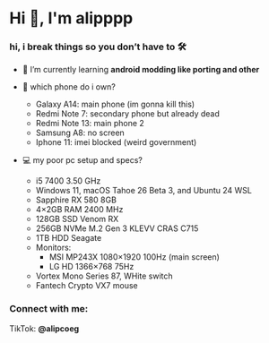 <h1>Hi 👋, I'm alipppp</h1>
<h3>hi, i break things so you don’t have to 🛠️</h3>

- 🌱 I’m currently learning **android modding like porting and other**

- 📱 which phone do i own?
  - Galaxy A14: main phone (im gonna kill this) 
  - Redmi Note 7: secondary phone but already dead
  - Redmi Note 13: main phone 2
  - Samsung A8: no screen
  - Iphone 11: imei blocked (weird government)

- 💻 my poor pc setup and specs?
  - i5 7400 3.50 GHz
  - Windows 11, macOS Tahoe 26 Beta 3, and Ubuntu 24 WSL
  - Sapphire RX 580 8GB
  - 4×2GB RAM 2400 MHz
  - 128GB SSD Venom RX
  - 256GB NVMe M.2 Gen 3 KLEVV CRAS C715
  - 1TB HDD Seagate
  - Monitors:
    - MSI MP243X 1080×1920 100Hz (main screen)
    - LG HD 1366×768 75Hz
  - Vortex Mono Series 87, WHite switch
  - Fantech Crypto VX7 mouse

<h3>Connect with me:</h3>
<p>TikTok: <strong>@alipcoeg</strong></p>
